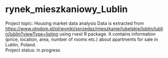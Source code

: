 # rynek_mieszkaniowy_Lublin
Project topic: Housing market data analysis
Data is extracted from https://www.otodom.pl/pl/wyniki/sprzedaz/mieszkanie/lubelskie/lublin/lublin/lublin?viewType=listing using rvest R package. It contains information (price, location, area, number of rooms etc.) about apartments for sale in Lublin, Poland.  
Project status: in progress
